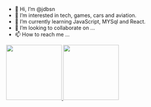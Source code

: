 - 👋 Hi, I’m @jdbsn
- 👀 I’m interested in tech, games, cars and aviation.
- 🌱 I’m currently learning JavaScript, MYSql and React.
- 💞️ I’m looking to collaborate on ...
- 📫 How to reach me ...

<!---
jdbsn/jdbsn is a ✨ special ✨ repository because its `README.md` (this file) appears on your GitHub profile.
You can click the Preview link to take a look at your changes.
--->
 <div>
  <a href="https://github.com/jdbsn">
  <img height="150em" src="https://github-readme-stats.vercel.app/api?username=jdbsn&show_icons=true&theme=dracula&include_all_commits=true&count_private=true"/>
  <img height="150em" src="https://github-readme-stats.vercel.app/api/top-langs/?username=jdbsn&layout=compact&langs_count=4&theme=dracula"/>
</div>
